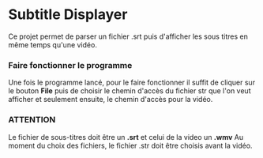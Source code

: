 # Subtitle Displayer

Ce projet permet de parser un fichier .srt puis d'afficher les sous titres en même temps qu'une vidéo.

### Faire fonctionner le programme

Une fois le programme lancé, pour le faire fonctionner il suffit de cliquer sur le bouton **File** puis de choisir le chemin d'accès du fichier str que l'on veut afficher et seulement ensuite, le chemin d'accès pour la vidéo.

### ATTENTION
 Le fichier de sous-titres doit être un **.srt** et celui de la video un **.wmv** 
 Au moment du choix des fichiers, le fichier .str doit être choisis avant la vidéo.
